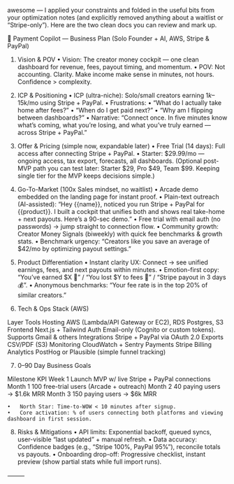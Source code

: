awesome — I applied your constraints and folded in the useful bits from your optimization notes (and explicitly removed anything about a waitlist or “Stripe-only”). Here are the two clean docs you can review and mark up.

🚀 Payment Copilot — Business Plan (Solo Founder + AI, AWS, Stripe & PayPal)

1) Vision & POV
	•	Vision: The creator money cockpit — one clean dashboard for revenue, fees, payout timing, and momentum.
	•	POV: Not accounting. Clarity. Make income make sense in minutes, not hours. Confidence > complexity.

2) ICP & Positioning
	•	ICP (ultra-niche): Solo/small creators earning $1k–$15k/mo using Stripe + PayPal.
	•	Frustrations:
	•	“What do I actually take home after fees?”
	•	“When do I get paid next?”
	•	“Why am I flipping between dashboards?”
	•	Narrative: “Connect once. In five minutes know what’s coming, what you’re losing, and what you’ve truly earned — across Stripe + PayPal.”

3) Offer & Pricing (simple now, expandable later)
	•	Free Trial (14 days): Full access after connecting Stripe + PayPal.
	•	Starter: $29.99/mo — ongoing access, tax export, forecasts, all dashboards.
(Optional post-MVP path you can test later: Starter $29, Pro $49, Team $99. Keeping single tier for the MVP keeps decisions simple.)

4) Go-To-Market (100x Sales mindset, no waitlist)
	•	Arcade demo embedded on the landing page for instant proof.
	•	Plain-text outreach (AI-assisted):
“Hey {{name}}, noticed you run Stripe + PayPal for {{product}}. I built a cockpit that unifies both and shows real take-home + next payouts. Here’s a 90-sec demo.”
	•	Free trial with email auth (no passwords) → jump straight to connection flow.
	•	Community growth: Creator Money Signals (biweekly) with quick fee benchmarks & growth stats.
	•	Benchmark urgency: “Creators like you save an average of $42/mo by optimizing payout settings.”

5) Product Differentiation
	•	Instant clarity UX: Connect → see unified earnings, fees, and next payouts within minutes.
	•	Emotion-first copy: “You’ve earned $X 🎉” / “You lost $Y to fees 😤” / “Stripe payout in 3 days 💰”.
	•	Anonymous benchmarks: “Your fee rate is in the top 20% of similar creators.”

6) Tech & Ops Stack (AWS)

Layer	Tools
Hosting	AWS (Lambda/API Gateway or EC2), RDS Postgres, S3
Frontend	Next.js + Tailwind
Auth	Email-only (Cognito or custom tokens). Supports Gmail & others
Integrations	Stripe + PayPal via OAuth 2.0
Exports	CSV/PDF (S3)
Monitoring	CloudWatch + Sentry
Payments	Stripe Billing
Analytics	PostHog or Plausible (simple funnel tracking)

7) 0–90 Day Business Goals

Milestone	KPI
Week 1	Launch MVP w/ live Stripe + PayPal connections
Month 1	100 free-trial users (Arcade + outreach)
Month 2	40 paying users → $1.6k MRR
Month 3	150 paying users → $6k MRR

	•	North Star: Time-to-WOW < 10 minutes after signup.
	•	Core activation: % of users connecting both platforms and viewing dashboard in first session.

8) Risks & Mitigations
	•	API limits: Exponential backoff, queued syncs, user-visible “last updated” + manual refresh.
	•	Data accuracy: Confidence badges (e.g., “Stripe 100%, PayPal 95%”), reconcile totals vs payouts.
	•	Onboarding drop-off: Progressive checklist, instant preview (show partial stats while full import runs).

⸻



